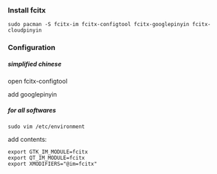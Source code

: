 ### Install fcitx

    sudo pacman -S fcitx-im fcitx-configtool fcitx-googlepinyin fcitx-cloudpinyin

### Configuration

##### simplified chinese

open fcitx-configtool

add googlepinyin

##### for all softwares

    sudo vim /etc/environment

add contents:
    
    export GTK_IM_MODULE=fcitx
    export QT_IM_MODULE=fcitx
    export XMODIFIERS="@im=fcitx"

